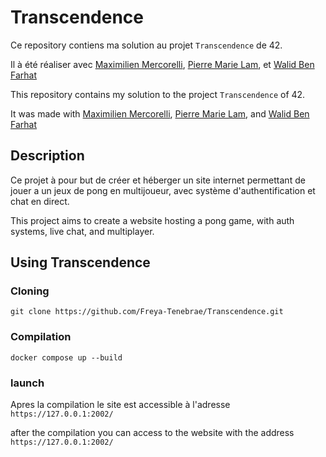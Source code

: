 # Transcendence

Ce repository contiens ma solution au projet `Transcendence` de 42.

Il à été réaliser avec [Maximilien Mercorelli](https://github.com/mmercore), [Pierre Marie Lam](https://github.com/Askeladd42), et [Walid Ben Farhat](https://github.com/walidbenf)

This repository contains my solution to the project `Transcendence` of 42.

It was made with [Maximilien Mercorelli](https://github.com/mmercore), [Pierre Marie Lam](https://github.com/Askeladd42), and [Walid Ben Farhat](https://github.com/walidbenf)

## Description 

Ce projet à pour but de créer et héberger un site internet permettant de jouer a un jeux de pong en multijoueur, avec système d'authentification et chat en direct.

This project aims to create a website hosting a pong game, with auth systems, live chat, and multiplayer.

## Using Transcendence

### Cloning

```shell
git clone https://github.com/Freya-Tenebrae/Transcendence.git
```

### Compilation

```shell
docker compose up --build
```

### launch

Apres la compilation le site est accessible à l'adresse `https://127.0.0.1:2002/`

after the compilation you can access to the website with the address `https://127.0.0.1:2002/`
